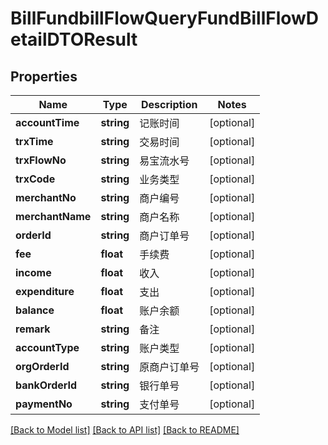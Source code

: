# BillFundbillFlowQueryFundBillFlowDetailDTOResult

## Properties
Name | Type | Description | Notes
------------ | ------------- | ------------- | -------------
**accountTime** | **string** | 记账时间 | [optional] 
**trxTime** | **string** | 交易时间 | [optional] 
**trxFlowNo** | **string** | 易宝流水号 | [optional] 
**trxCode** | **string** | 业务类型 | [optional] 
**merchantNo** | **string** | 商户编号 | [optional] 
**merchantName** | **string** | 商户名称 | [optional] 
**orderId** | **string** | 商户订单号 | [optional] 
**fee** | **float** | 手续费 | [optional] 
**income** | **float** | 收入 | [optional] 
**expenditure** | **float** | 支出 | [optional] 
**balance** | **float** | 账户余额 | [optional] 
**remark** | **string** | 备注 | [optional] 
**accountType** | **string** | 账户类型 | [optional] 
**orgOrderId** | **string** | 原商户订单号 | [optional] 
**bankOrderId** | **string** | 银行单号 | [optional] 
**paymentNo** | **string** | 支付单号 | [optional] 

[[Back to Model list]](../README.md#documentation-for-models) [[Back to API list]](../README.md#documentation-for-api-endpoints) [[Back to README]](../README.md)


